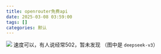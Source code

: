 ```yaml
---
title: openrouter免费api
date: 2025-03-08 03:59:00
tags: []
categories: 默认
---
```


![](https://s.rmimg.com/2025-03-08/1741402625-724226-2025-03-08-105352.png)
速度可以，有人说经常502，暂未发现
（图中是 `deepseek-v3`）
